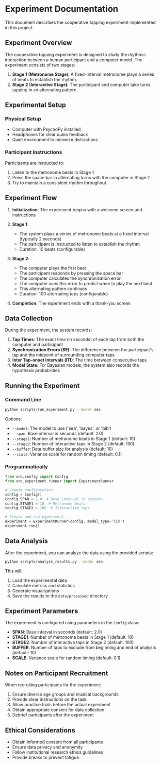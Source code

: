 # Experiment Documentation

This document describes the cooperative tapping experiment implemented in this project.

## Experiment Overview

The cooperative tapping experiment is designed to study the rhythmic interaction between a human participant and a computer model. The experiment consists of two stages:

1. **Stage 1 (Metronome Stage)**: A fixed-interval metronome plays a series of beats to establish the rhythm.
2. **Stage 2 (Interactive Stage)**: The participant and computer take turns tapping in an alternating pattern.

## Experimental Setup

### Physical Setup

- Computer with PsychoPy installed
- Headphones for clear audio feedback
- Quiet environment to minimize distractions

### Participant Instructions

Participants are instructed to:
1. Listen to the metronome beats in Stage 1
2. Press the space bar in alternating turns with the computer in Stage 2
3. Try to maintain a consistent rhythm throughout

## Experiment Flow

1. **Initialization**: The experiment begins with a welcome screen and instructions
2. **Stage 1**: 
   - The system plays a series of metronome beats at a fixed interval (typically 2 seconds)
   - The participant is instructed to listen to establish the rhythm
   - Duration: 10 beats (configurable)

3. **Stage 2**:
   - The computer plays the first beat
   - The participant responds by pressing the space bar
   - The computer calculates the synchronization error
   - The computer uses this error to predict when to play the next beat
   - This alternating pattern continues
   - Duration: 100 alternating taps (configurable)

4. **Completion**: The experiment ends with a thank-you screen

## Data Collection

During the experiment, the system records:

1. **Tap Times**: The exact time (in seconds) of each tap from both the computer and participant
2. **Synchronization Errors (SE)**: The difference between the participant's tap and the midpoint of surrounding computer taps
3. **Inter Tap-onset Intervals (ITI)**: The time between consecutive taps
4. **Model State**: For Bayesian models, the system also records the hypothesis probabilities

## Running the Experiment

### Command Line

```bash
python scripts/run_experiment.py --model sea
```

Options:
- `--model`: The model to use ('sea', 'bayes', or 'bib')
- `--span`: Base interval in seconds (default: 2.0)
- `--stage1`: Number of metronome beats in Stage 1 (default: 10)
- `--stage2`: Number of interactive taps in Stage 2 (default: 100)
- `--buffer`: Data buffer size for analysis (default: 10)
- `--scale`: Variance scale for random timing (default: 0.1)

### Programmatically

```python
from src.config import Config
from src.experiment.runner import ExperimentRunner

# Create configuration
config = Config()
config.SPAN = 2.0  # Base interval in seconds
config.STAGE1 = 10  # Metronome beats
config.STAGE2 = 100  # Interactive taps

# Create and run experiment
experiment = ExperimentRunner(config, model_type='bib')
experiment.run()
```

## Data Analysis

After the experiment, you can analyze the data using the provided scripts:

```bash
python scripts/analyze_results.py --model sea
```

This will:
1. Load the experimental data
2. Calculate metrics and statistics
3. Generate visualizations
4. Save the results to the `data/processed` directory

## Experiment Parameters

The experiment is configured using parameters in the `Config` class:

- **SPAN**: Base interval in seconds (default: 2.0)
- **STAGE1**: Number of metronome beats in Stage 1 (default: 10)
- **STAGE2**: Number of interactive taps in Stage 2 (default: 100)
- **BUFFER**: Number of taps to exclude from beginning and end of analysis (default: 10)
- **SCALE**: Variance scale for random timing (default: 0.1)

## Notes on Participant Recruitment

When recruiting participants for the experiment:

1. Ensure diverse age groups and musical backgrounds
2. Provide clear instructions on the task
3. Allow practice trials before the actual experiment
4. Obtain appropriate consent for data collection
5. Debrief participants after the experiment

## Ethical Considerations

- Obtain informed consent from all participants
- Ensure data privacy and anonymity
- Follow institutional research ethics guidelines
- Provide breaks to prevent fatigue